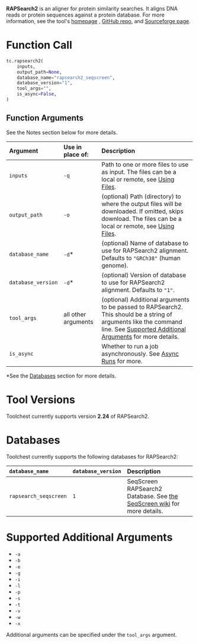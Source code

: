 **RAPSearch2** is an aligner for protein similarity searches. It aligns DNA reads or protein sequences against a 
protein database. For more information, see the tool's [homepage](https://omics.informatics.indiana.edu/mg/RAPSearch2/)
, [GitHub repo](https://github.com/zhaoyanswill/RAPSearch2), and [Sourceforge page](http://rapsearch2.sourceforge.net/).

Function Call
=============

```python
tc.rapsearch2(
    inputs,
    output_path=None,
    database_name="rapsearch2_seqscreen",
    database_version="1",
    tool_args="",
    is_async=False,
)
```

Function Arguments
------------------

See the Notes section below for more details.

| Argument           | Use in place of:    | Description                                                                                                                                                                                                                                                                  |
| :----------------- | :------------------ |:-----------------------------------------------------------------------------------------------------------------------------------------------------------------------------------------------------------------------------------------------------------------------------|
| `inputs`           | `-q`                | Path to one or more files to use as input. The files can be a local or remote, see [Using Files](../../getting-started/using-files.md).                                                                                                                                      |
| `output_path`      | `-o`                | (optional) Path (directory) to where the output files will be downloaded. If omitted, skips download. The files can be a local or remote, see [Using Files](../../getting-started/using-files.md).                                                                           |
| `database_name`    | `-d`\*              | (optional) Name of database to use for RAPSearch2 alignment. Defaults to `"GRCh38"` (human genome).                                                                                                                                                                          |
| `database_version` | `-d`\*              | (optional) Version of database to use for RAPSearch2 alignment. Defaults to `"1"`.                                                                                                                                                                                           |
| `tool_args`        | all other arguments | (optional) Additional arguments to be passed to RAPSearch2. This should be a string of arguments like the command line. See [Supported Additional Arguments](#supported-additional-arguments) for more details.                                                              |
| `is_async`         |                     | Whether to run a job asynchronously.  See [Async Runs](../../feature-reference/async-runs.md) for more.                                                                                                                                                                      |

\*See the [Databases](#databases) section for more details.

Tool Versions
=============

Toolchest currently supports version **2.24** of RAPSearch2.

Databases
=========

Toolchest currently supports the following databases for RAPSearch2:

| `database_name`       | `database_version` | Description                                                                                                                                            |
| :-------------------- | :----------------- | :----------------------------------------------------------------------------------------------------------------------------------------------------- |
| `rapsearch_seqscreen` | `1`                | SeqScreen RAPSearch2 Database. See [the SeqScreen wiki](https://gitlab.com/treangenlab/seqscreen/-/wikis/02.-SeqScreen-Dependencies) for more details. |

Supported Additional Arguments
==============================

- `-a`
- `-b`
- `-e`
- `-g`
- `-i`
- `-l`
- `-p`
- `-s`
- `-t`
- `-v`
- `-w`
- `-x`

Additional arguments can be specified under the `tool_args` argument.